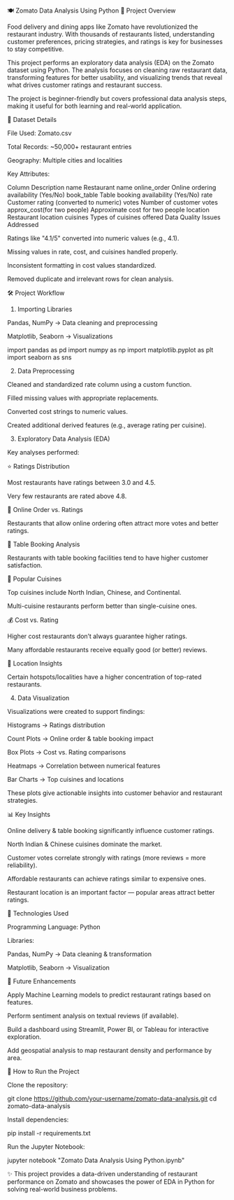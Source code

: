 🍽️ Zomato Data Analysis Using Python
📌 Project Overview

Food delivery and dining apps like Zomato have revolutionized the restaurant industry. With thousands of restaurants listed, understanding customer preferences, pricing strategies, and ratings is key for businesses to stay competitive.

This project performs an exploratory data analysis (EDA) on the Zomato dataset using Python. The analysis focuses on cleaning raw restaurant data, transforming features for better usability, and visualizing trends that reveal what drives customer ratings and restaurant success.

The project is beginner-friendly but covers professional data analysis steps, making it useful for both learning and real-world application.

📂 Dataset Details

File Used: Zomato.csv

Total Records: ~50,000+ restaurant entries

Geography: Multiple cities and localities

Key Attributes:

Column	Description
name	Restaurant name
online_order	Online ordering availability (Yes/No)
book_table	Table booking availability (Yes/No)
rate	Customer rating (converted to numeric)
votes	Number of customer votes
approx_cost(for two people)	Approximate cost for two people
location	Restaurant location
cuisines	Types of cuisines offered
Data Quality Issues Addressed

Ratings like "4.1/5" converted into numeric values (e.g., 4.1).

Missing values in rate, cost, and cuisines handled properly.

Inconsistent formatting in cost values standardized.

Removed duplicate and irrelevant rows for clean analysis.

🛠️ Project Workflow
1. Importing Libraries

Pandas, NumPy → Data cleaning and preprocessing

Matplotlib, Seaborn → Visualizations

import pandas as pd
import numpy as np
import matplotlib.pyplot as plt
import seaborn as sns

2. Data Preprocessing

Cleaned and standardized rate column using a custom function.

Filled missing values with appropriate replacements.

Converted cost strings to numeric values.

Created additional derived features (e.g., average rating per cuisine).

3. Exploratory Data Analysis (EDA)

Key analyses performed:

⭐ Ratings Distribution

Most restaurants have ratings between 3.0 and 4.5.

Very few restaurants are rated above 4.8.

🛵 Online Order vs. Ratings

Restaurants that allow online ordering often attract more votes and better ratings.

🍴 Table Booking Analysis

Restaurants with table booking facilities tend to have higher customer satisfaction.

🍲 Popular Cuisines

Top cuisines include North Indian, Chinese, and Continental.

Multi-cuisine restaurants perform better than single-cuisine ones.

💰 Cost vs. Rating

Higher cost restaurants don’t always guarantee higher ratings.

Many affordable restaurants receive equally good (or better) reviews.

📍 Location Insights

Certain hotspots/localities have a higher concentration of top-rated restaurants.

4. Data Visualization

Visualizations were created to support findings:

Histograms → Ratings distribution

Count Plots → Online order & table booking impact

Box Plots → Cost vs. Rating comparisons

Heatmaps → Correlation between numerical features

Bar Charts → Top cuisines and locations

These plots give actionable insights into customer behavior and restaurant strategies.

📊 Key Insights

Online delivery & table booking significantly influence customer ratings.

North Indian & Chinese cuisines dominate the market.

Customer votes correlate strongly with ratings (more reviews = more reliability).

Affordable restaurants can achieve ratings similar to expensive ones.

Restaurant location is an important factor — popular areas attract better ratings.

🚀 Technologies Used

Programming Language: Python

Libraries:

Pandas, NumPy → Data cleaning & transformation

Matplotlib, Seaborn → Visualization

🔮 Future Enhancements

Apply Machine Learning models to predict restaurant ratings based on features.

Perform sentiment analysis on textual reviews (if available).

Build a dashboard using Streamlit, Power BI, or Tableau for interactive exploration.

Add geospatial analysis to map restaurant density and performance by area.

📌 How to Run the Project

Clone the repository:

git clone https://github.com/your-username/zomato-data-analysis.git
cd zomato-data-analysis


Install dependencies:

pip install -r requirements.txt


Run the Jupyter Notebook:

jupyter notebook "Zomato Data Analysis Using Python.ipynb"


✨ This project provides a data-driven understanding of restaurant performance on Zomato and showcases the power of EDA in Python for solving real-world business problems.
